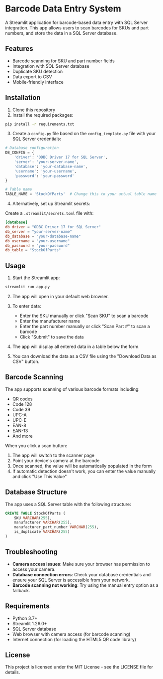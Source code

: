# Barcode Data Entry System

A Streamlit application for barcode-based data entry with SQL Server integration. This app allows users to scan barcodes for SKUs and part numbers, and store the data in a SQL Server database.

## Features

- Barcode scanning for SKU and part number fields
- Integration with SQL Server database
- Duplicate SKU detection
- Data export to CSV
- Mobile-friendly interface

## Installation

1. Clone this repository
2. Install the required packages:

```bash
pip install -r requirements.txt
```

3. Create a `config.py` file based on the `config_template.py` file with your SQL Server credentials:

```python
# Database configuration
DB_CONFIG = {
    'driver': 'ODBC Driver 17 for SQL Server',
    'server': 'your-server-name',
    'database': 'your-database-name',
    'username': 'your-username',
    'password': 'your-password'
}

# Table name
TABLE_NAME = 'StockOfParts'  # Change this to your actual table name
```

4. Alternatively, set up Streamlit secrets:

Create a `.streamlit/secrets.toml` file with:

```toml
[database]
db_driver = "ODBC Driver 17 for SQL Server"
db_server = "your-server-name"
db_database = "your-database-name"
db_username = "your-username"
db_password = "your-password"
db_table = "StockOfParts"
```

## Usage

1. Start the Streamlit app:

```bash
streamlit run app.py
```

2. The app will open in your default web browser.

3. To enter data:
   - Enter the SKU manually or click "Scan SKU" to scan a barcode
   - Enter the manufacturer name
   - Enter the part number manually or click "Scan Part #" to scan a barcode
   - Click "Submit" to save the data

4. The app will display all entered data in a table below the form.

5. You can download the data as a CSV file using the "Download Data as CSV" button.

## Barcode Scanning

The app supports scanning of various barcode formats including:
- QR codes
- Code 128
- Code 39
- UPC-A
- UPC-E
- EAN-8
- EAN-13
- And more

When you click a scan button:
1. The app will switch to the scanner page
2. Point your device's camera at the barcode
3. Once scanned, the value will be automatically populated in the form
4. If automatic detection doesn't work, you can enter the value manually and click "Use This Value"

## Database Structure

The app uses a SQL Server table with the following structure:

```sql
CREATE TABLE StockOfParts (
    SKU VARCHAR(255),
    manufacturer VARCHAR(255),
    manufacturer_part_number VARCHAR(255),
    is_duplicate VARCHAR(255)
)
```

## Troubleshooting

- **Camera access issues**: Make sure your browser has permission to access your camera.
- **Database connection errors**: Check your database credentials and ensure your SQL Server is accessible from your network.
- **Barcode scanning not working**: Try using the manual entry option as a fallback.

## Requirements

- Python 3.7+
- Streamlit 1.26.0+
- SQL Server database
- Web browser with camera access (for barcode scanning)
- Internet connection (for loading the HTML5 QR code library)

## License

This project is licensed under the MIT License - see the LICENSE file for details. 